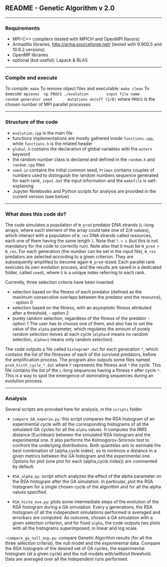 ## README - Genetic Algorithm v 2.0

************************************************************************************************************************************************

### Requirements

- MPI-C++ compilers (tested with MPICH and OpenMPI flavors)
- Armadillo libraries, http://arma.sourceforge.net/ (tested with 9.900.5 and 10.6.2 versions)
- OpenMP libraries
- optional (but useful): Lapack & BLAS

************************************************************************************************************************************************

### Compile and execute
To compile: `make`
To remove object files and executable: `make clean`
To execute: `mpiexec -np PROCS ./evolution        input file name     random generator seed       mutations on/off (1/0)` where `PROCS` is the chosen number of MPI parallel processes

************************************************************************************************************************************************

### Structure of the code
- `evolution.cpp` is the main file
- functions implementations are mostly gathered inside `functions.cpp`, while `functions.h` is the related header
- `global.h` contains the declaration of global variables with the `extern` keyword
- the random number class is declared and defined in the `random.h` and `random.cpp` files
- `seed.in` contains the initial common seed, `Primes` contains couples of numbers used to distinguish the random numbers sequence generated for each rank, `input.dat` the input information and the `makefile` is self-explaining
- Jupyter Notebooks and Python scripts for analysis are provided in the current version (see below)

************************************************************************************************************************************************

### What does this code do?

The code simulates a population of `N_pred` predator DNA strands (`L`-long arrays, where each element of the array could take one of 2/4 values), which interact with a population of `N_res` DNA strands called resources, each one of them having the same length `l`. Note that `l < L` (but this is not mandatory for the code to correctly run).
Note also that it must be `N_pred > N_res`. 
For each generation (the number can be set in the input file), `N_res` predators are selected according to a given criterion. They are subsequently amplified to become again `N_pred`-sized.
Each parallel rank executes its own evolution process, and the results are saved in a dedicated folder, called `seedS`, where `S` is a unique index referring to each rank.

Currently, three selection criteria have been inserted: 
- selection based on the fitness of each predator (defined as the maximum consecutive overlaps between the predator and the resource), - option 0
- selection based on the fitness, with an asymptotic fitness attributed after a threshold, - option 2
- purely random selection, regardless of the fitness of the predator - option 1
The user has to choose one of them, and also has to set the value of the `alpha` parameter, which regulates the amount of purely random selection moves at each cycle (`alpha=0` means no random selection, `alpha=1` means only random selection).

The code outputs a file called `histogram*.dat` for each generation `*`, which contains the list of the fitnesses of each of the survived predators, before the amplification process.
The program also outputs some files named `pred_histF_cycle_*.dat` where `F` represents the fitness and `*` the cycle. This file contains the list of the `L`-long sequences having a fitness `F` after cycle `*`. This is a way to spot the emergence of dominating sequences during an evolution process.

************************************************************************************************************************************************

### Analysis

Several scripts are provided here for analysis, in the `scripts` folder.

- `compare_GA_experim.py`: this script compares the RSA histogram of an experimental cycle with all the corresponding histograms of all the simulated GA cycles for all the `alpha` values. It computes the RMS distance (Euclidean) between the simulated RSA histogram and the experimental one. It also performs the Kolmogorov-Smirnov test to confront the underlying distributions. Both quantities aim to estimate the best combination of (alpha,cycle index), so to minimize a distance in a given metrics between the GA histogram and the experimental one.
Options for plot (one plot for each (alpha,cycle index)) are commented by default.

- `RSA_alpha.py`: script which analyzes the effect of the alpha parameter on the RSA histogram after the GA simulation. In particular, plot the RSA histogram for a single chosen cycle of the algorithm and for all the alpha values specified.

- `RSA_histo_evo.py`: plots some intermediate steps of the evolution of the RSA histogram during a GA simulation. Every `g` generations, the RSA histogram of all the independent simulations performed is averaged and errorbars are computed. As outcome, chosen a GA simulation with a given selection criterion, and for fixed `alpha`, the code outputs two plots with all the histograms superimposed, in linear and log scale.

-`compare_ga_null_exp.py`: compare Genetic Algorithm results (for all the three selection criteria), the null model and the experimental data. Compare the RSA histogram of the desired set of GA cycles, the experimental histogram (at a given cycle) and the null models with/without threshold. Data are averaged over all the independent runs performed.
